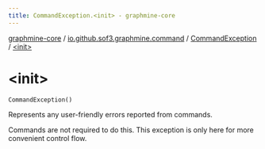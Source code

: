 ```yaml
---
title: CommandException.<init> - graphmine-core
---
```


[graphmine-core](../../index.html) / [io.github.sof3.graphmine.command](../index.html) / [CommandException](index.html) / [&lt;init&gt;](./-init-.html)

# &lt;init&gt;

`CommandException()`

Represents any user-friendly errors reported from commands.

Commands are not required to do this. This exception is only here for more convenient control flow.

